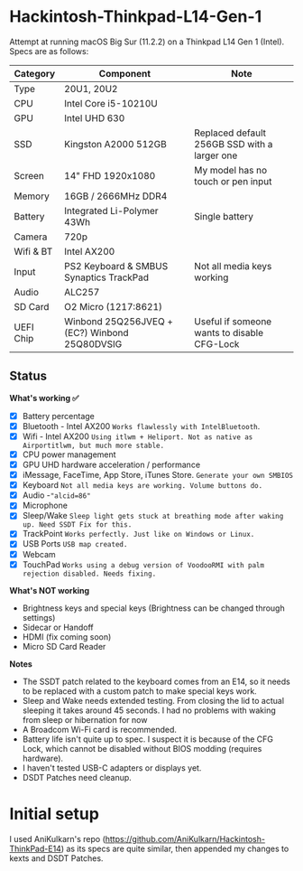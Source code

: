 # Hackintosh-Thinkpad-L14-Gen-1

Attempt at running macOS Big Sur (11.2.2) on a Thinkpad L14 Gen 1 (Intel). Specs are as follows:


| Category  | Component                                            | Note                                                         |
| --------- | ---------------------------------------------------- | ------------------------------------------------------------ |
| Type      | 20U1, 20U2                                           |                                                              |
| CPU       | Intel Core i5-10210U                                 |                                                              |
| GPU       | Intel UHD 630                                        |                                                              |
| SSD       | Kingston A2000 512GB                                 | Replaced default 256GB SSD with a larger one                 |
| Screen    | 14" FHD 1920x1080                                    | My model has no touch or pen input                           |
| Memory    | 16GB / 2666MHz DDR4                                  |                                                              |
| Battery   | Integrated Li-Polymer 43Wh                           | Single battery                                               |
| Camera    | 720p                                                 |                                                              |
| Wifi & BT | Intel AX200                                          |                                                              |
| Input     | PS2 Keyboard & SMBUS Synaptics TrackPad              | Not all media keys working                                   |
| Audio     | ALC257                                               |                                                              |
| SD Card   | O2 Micro (1217:8621)                                 |                                                              |
| UEFI Chip | Winbond 25Q256JVEQ + (EC?) Winbond 25Q80DVSIG        | Useful if someone wants to disable CFG-Lock                  |

## Status

<summary><strong>What's working ✅</strong></summary>

- [x] Battery percentage
- [x] Bluetooth - Intel AX200 `Works flawlessly with IntelBluetooth`.
- [x] Wifi - Intel AX200  `Using itlwm + Heliport. Not as native as Airportitlwm, but much more stable.`
- [x] CPU power management
- [x] GPU UHD hardware acceleration / performance 
- [x] iMessage, FaceTime, App Store, iTunes Store. `Generate your own SMBIOS`
- [x] Keyboard `Not all media keys are working. Volume buttons do.`
- [x]  Audio -`"alcid=86"`
- [x] Microphone
- [x] Sleep/Wake `Sleep light gets stuck at breathing mode after waking up. Need SSDT Fix for this.`
- [x] TrackPoint  `Works perfectly. Just like on Windows or Linux.`
- [x] USB Ports `USB map created.`
- [x] Webcam
- [x] TouchPad `Works using a debug version of VoodooRMI with palm rejection disabled. Needs fixing.`

<summary><strong>What's NOT working</strong></summary>

- Brightness keys and special keys (Brightness can be changed through settings)
- Sidecar or Handoff
- HDMI (fix coming soon)
- Micro SD Card Reader

<summary><strong>Notes</strong></summary>

- The SSDT patch related to the keyboard comes from an E14, so it needs to be replaced with a custom patch to make special keys work.
- Sleep and Wake needs extended testing. From closing the lid to actual sleeping it takes around 45 seconds. I had no problems with waking from sleep or hibernation for now
- A Broadcom Wi-Fi card is recommended.
- Battery life isn't quite up to spec. I suspect it is because of the CFG Lock, which cannot be disabled without BIOS modding (requires hardware).
- I haven't tested USB-C adapters or displays yet.
- DSDT Patches need cleanup.

# Initial setup
I used AniKulkarn's repo (https://github.com/AniKulkarn/Hackintosh-ThinkPad-E14) as its specs are quite similar, then appended my changes to kexts and DSDT Patches.

